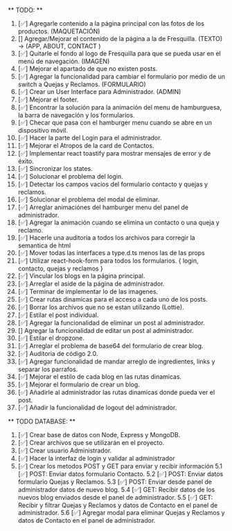 ** TODO: **
1. [✅] Agregarle contenido a la página principal con las fotos de los productos. (MAQUETACIÓN)
2. [] Agregar/Mejorar el contenido de la página a la de Fresquilla. (TEXTO) -> (APP, ABOUT, CONTACT )
3. [✅] Quitarle el fondo al logo de Fresquilla para que se pueda usar en el menú de navegación. (IMAGEN)
4. [✅] Mejorar el apartado de que no existen posts.
5. [✅] Agregar la funcionalidad para cambiar el formulario por medio de un switch a Quejas y Reclamos. (FORMULARIO)
6. [✅] Crear un User Interface para Administrador. (ADMIN)
7. [✅] Mejorar el footer.
8. [✅] Encontrar la solución para la animación del menu de hamburguesa, la barra de navegación y los formularios.
9. [✅] Checar que pasa con el hamburger menu cuando se abre en un dispositivo móvil.
10. [✅] Hacer la parte del Login para el administrador.
11. [✅] Mejorar el Atropos de la card de Contactos.
12. [✅] Implementar react toastify para mostrar mensajes de error y de éxito.
13. [✅] Sincronizar los states.
14. [✅] Solucionar el problema del login.
15. [✅] Detectar los campos vacios del formulario contacto y quejas y reclamos.
16. [✅] Solucionar el problema del modal de eliminar.
17. [✅] Arreglar animaciónes del hamburger menu del panel de administrador.
18. [✅] Agregar la animación cuando se elimina un contacto o una queja y reclamo.
19. [✅] Hacerle una auditoria a todos los archivos para corregir la semantica de html 
20. [✅] Mover todas las interfaces a type.d.ts menos las de las props
21. [✅] Utilizar react-hook-form para todos los formularios. { login, contacto, quejas y reclamos }
20. [✅] Vincular los blogs en la página principal.
21. [✅] Arreglar el aside de la página de administrador.
22. [✅] Terminar de implementar lo de las imagenes.
23. [✅] Crear rutas dinamicas para el acceso a cada uno de los posts.
24. [✅] Borrar los archivos que no se estan utilizando (Lottie).
25. [✅] Estilar el post individual.
26. [✅] Agregar la funcionalidad de eliminar un post al administrador.
27. [] Agregar la funcionalidad de editar un post al administrador.
28. [✅] Estilar el dropzone.
29. [✅] Arreglar el problema de base64 del formulario de crear blog.
30. [✅] Auditoria de código 2.0.
31. [✅] Agregar funcionalidad de mandar arreglo de ingredientes, links y separar los parrafos.
32. [✅] Mejorar el estilo de cada blog en las rutas dinamicas.
33. [✅] Mejorar el formulario de crear un blog.
34. [✅] Añadirle al administrador las rutas dinamicas donde pueda ver el post.
35. [✅] Añadir la funcionalidad de logout del administrador.

** TODO DATABASE: **
1. [✅] Crear base de datos con Node, Express y MongoDB.
2. [✅] Crear archivos que se utilizarán en el proyecto.
3. [✅] Crear usuario Administrador.
4. [✅] Hacer la interfaz de login y validar al administrador
5. [✅] Crear los metodos POST y GET para enviar y recibir información
  5.1 [✅] POST: Enviar datos formulario Contacto.
  5.2 [✅] POST: Enviar datos formulario Quejas y Reclamos.
  5.3 [✅] POST: Enviar desde panel de administrador datos de nuevo blog.
  5.4 [✅] GET: Recibir datos de los nuevos blog enviados desde el panel de administrador.
  5.5 [✅] GET: Recibir y filtrar Quejas y Reclamos y datos de Contacto en el panel de administrador.
  5.6 [✅] Agregar modal para eliminar Quejas y Reclamos y datos de Contacto en el panel de administrador.